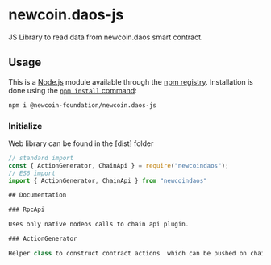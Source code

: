 # newcoin.daos-js

JS Library to read data from newcoin.daos smart contract.

## Usage

This is a [Node.js](https://nodejs.org/en/) module available through the
[npm registry](https://www.npmjs.com/). Installation is done using the
[`npm install` command](https://docs.npmjs.com/getting-started/installing-npm-packages-locally):

```sh
npm i @newcoin-foundation/newcoin.daos-js
```

### Initialize

Web library can be found in the [dist] folder

```javascript
// standard import
const { ActionGenerator, ChainApi } = require("newcoindaos");
// ES6 import
import { ActionGenerator, ChainApi } from "newcoindaos"

## Documentation

### RpcApi

Uses only native nodeos calls to chain api plugin.

### ActionGenerator

Helper class to construct contract actions  which can be pushed on chain with eosjs.